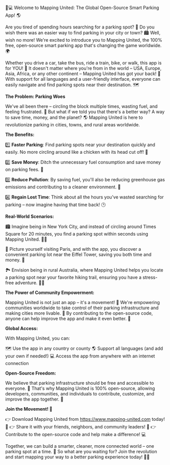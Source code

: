 🚗💻 Welcome to Mapping United: The Global Open-Source Smart Parking App! 🌎

Are you tired of spending hours searching for a parking spot? 🤯 Do you wish there was an easier way to find parking in your city or town? 🏙️ Well, wish no more! We're excited to introduce you to Mapping United, the 100% free, open-source smart parking app that's changing the game worldwide. 🌍

Whether you drive a car, take the bus, ride a train, bike, or walk, this app is for YOU! 🤝 It doesn't matter where you're from in the world – USA, Europe, Asia, Africa, or any other continent – Mapping United has got your back! 🌟 With support for all languages and a user-friendly interface, everyone can easily navigate and find parking spots near their destination. 🗺️

**The Problem: Parking Woes**

We've all been there – circling the block multiple times, wasting fuel, and feeling frustrated. 🤬 But what if we told you that there's a better way? A way to save time, money, and the planet? 🌎 Mapping United is here to revolutionize parking in cities, towns, and rural areas worldwide.

**The Benefits:**

1️⃣ **Faster Parking**: Find parking spots near your destination quickly and easily. No more circling around like a chicken with its head cut off! 🚗

2️⃣ **Save Money**: Ditch the unnecessary fuel consumption and save money on parking fees. 💸

3️⃣ **Reduce Pollution**: By saving fuel, you'll also be reducing greenhouse gas emissions and contributing to a cleaner environment. 🌟

4️⃣ **Regain Lost Time**: Think about all the hours you've wasted searching for parking – now imagine having that time back! 🕒

**Real-World Scenarios:**

🏙️ Imagine being in New York City, and instead of circling around Times Square for 20 minutes, you find a parking spot within seconds using Mapping United. 🚗💨

🌴 Picture yourself visiting Paris, and with the app, you discover a convenient parking lot near the Eiffel Tower, saving you both time and money. 🗼️

🏞️ Envision being in rural Australia, where Mapping United helps you locate a parking spot near your favorite hiking trail, ensuring you have a stress-free adventure. 🚶‍♀️

**The Power of Community Empowerment:**

Mapping United is not just an app – it's a movement! 🌟 We're empowering communities worldwide to take control of their parking infrastructure and making cities more livable. 💪 By contributing to the open-source code, anyone can help improve the app and make it even better. 🤝

**Global Access:**

With Mapping United, you can:

🗺️ Use the app in any country or county
🌎 Support all languages (and add your own if needed!)
💻 Access the app from anywhere with an internet connection

**Open-Source Freedom:**

We believe that parking infrastructure should be free and accessible to everyone. 🌟 That's why Mapping United is 100% open-source, allowing developers, communities, and individuals to contribute, customize, and improve the app together. 🤝

**Join the Movement! 🚀**

👉 Download Mapping United from https://www.mapping-united.com today! 📲
👉 Share it with your friends, neighbors, and community leaders! 🤩
👉 Contribute to the open-source code and help make a difference! 💻

Together, we can build a smarter, cleaner, more connected world – one parking spot at a time. 🌟 So what are you waiting for? Join the revolution and start mapping your way to a better parking experience today! 🚀💕